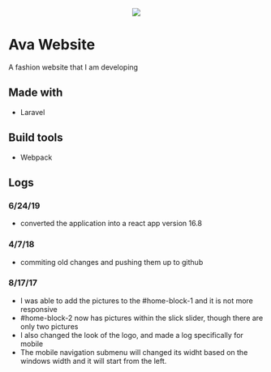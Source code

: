 <p align="center"><img src="https://laravel.com/assets/img/components/logo-laravel.svg"></p>

# Ava Website

A fashion website that I am developing

## Made with
- Laravel

## Build tools
- Webpack


## Logs

### 6/24/19

- converted the application into a react app version 16.8 

### 4/7/18

- commiting  old changes  and pushing them up to github

### 8/17/17
-  I was able to add the pictures to the #home-block-1 and it is not more responsive
- #home-block-2 now has pictures within the slick slider, though there are only
two pictures
- I also changed the look of the logo, and made a log specifically for mobile
- The mobile navigation submenu will changed its widht based on the windows width
and it will start from the left.
